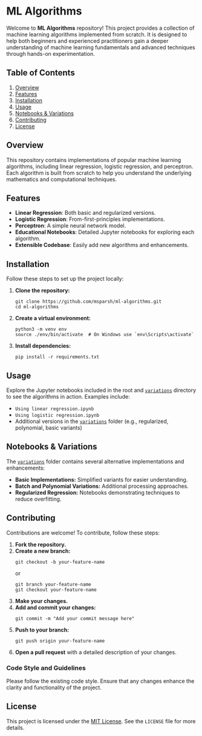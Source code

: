 # ML Algorithms

Welcome to **ML Algorithms** repository! This project provides a collection of machine learning algorithms implemented from scratch. It is designed to help both beginners and experienced practitioners gain a deeper understanding of machine learning fundamentals and advanced techniques through hands-on experimentation.

## Table of Contents

1. [Overview](#overview)
2. [Features](#features)
3. [Installation](#installation)
4. [Usage](#usage)
5. [Notebooks & Variations](#notebooks--variations)
6. [Contributing](#contributing)
7. [License](#license)

## Overview

This repository contains implementations of popular machine learning algorithms, including linear regression, logistic regression, and perceptron. Each algorithm is built from scratch to help you understand the underlying mathematics and computational techniques.

## Features

- **Linear Regression**: Both basic and regularized versions.
- **Logistic Regression**: From-first-principles implementations.
- **Perceptron**: A simple neural network model.
- **Educational Notebooks**: Detailed Jupyter notebooks for exploring each algorithm.
- **Extensible Codebase**: Easily add new algorithms and enhancements.

## Installation

Follow these steps to set up the project locally:

1. **Clone the repository:**
   ```shell
   git clone https://github.com/msparsh/ml-algorithms.git
   cd ml-algorithms
   ```

2. **Create a virtual environment:**
   ```shell
   python3 -m venv env
   source ./env/bin/activate  # On Windows use `env\Scripts\activate`
   ```

3. **Install dependencies:**
   ```shell
   pip install -r requirements.txt
   ```

## Usage

Explore the Jupyter notebooks included in the root and [`variations`](variations/Readme.md) directory to see the algorithms in action. Examples include:

- `Using linear regression.ipynb`
- `Using logistic regression.ipynb`
- Additional versions in the [`variations`](variations/Readme.md) folder (e.g., regularized, polynomial, basic variants)

## Notebooks & Variations

The [`variations`](variations/Readme.md) folder contains several alternative implementations and enhancements:
- **Basic Implementations:** Simplified variants for easier understanding.
- **Batch and Polynomial Variations:** Additional processing approaches.
- **Regularized Regression:** Notebooks demonstrating techniques to reduce overfitting.

## Contributing

Contributions are welcome! To contribute, follow these steps:

1. **Fork the repository.**
2. **Create a new branch:**
   ```shell
   git checkout -b your-feature-name
   ```
   or 
   ```shell
   git branch your-feature-name
   git checkout your-feature-name
   ```
3. **Make your changes.**
4. **Add and commit your changes:**
   ```shell
   git commit -m "Add your commit message here"
   ```
5. **Push to your branch:**
   ```shell
   git push origin your-feature-name
   ```
6. **Open a pull request** with a detailed description of your changes.

### Code Style and Guidelines

Please follow the existing code style. Ensure that any changes enhance the clarity and functionality of the project.

## License

This project is licensed under the [MIT License](LICENSE). See the `LICENSE` file for more details.

